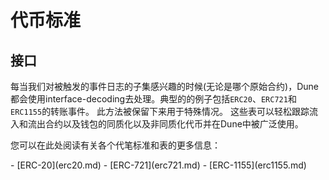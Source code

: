 # 代币标准

## 接口

每当我们对被触发的事件日志的子集感兴趣的时候(无论是哪个原始合约)，Dune都会使用interface-decoding去处理。典型的的例子包括`ERC20`、`ERC721`和`ERC1155`的转账事件。 此方法被保留下来用于特殊情况。 这些表可以轻松跟踪流入和流出合约以及钱包的同质化以及非同质化代币并在Dune中被广泛使用。

您可以在此处阅读有关各个代笔标准和表的更多信息：

<div class="cards grid" markdown>
- [ERC-20](erc20.md)
- [ERC-721](erc721.md)
- [ERC-1155](erc1155.md)
</div>

